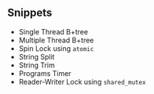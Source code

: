 ## Snippets

* Single Thread B+tree
* Multiple Thread B+tree
* Spin Lock using `atomic`
* String Split
* String Trim
* Programs Timer 
* Reader-Writer Lock using `shared_mutex`
